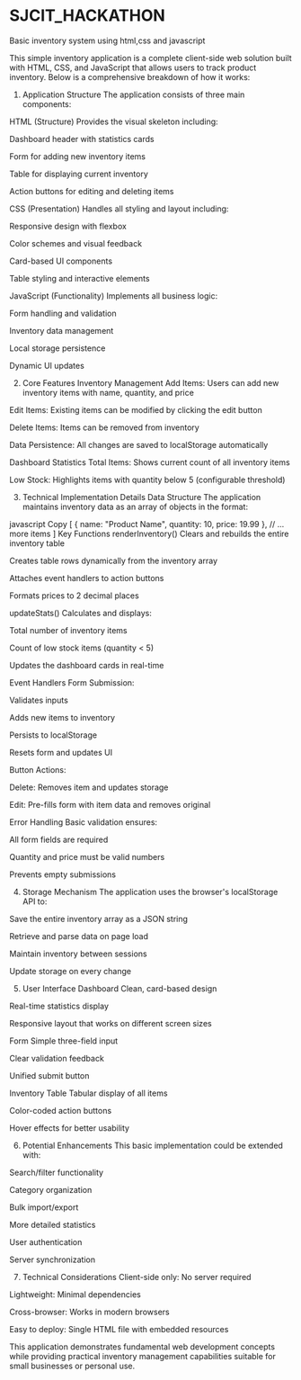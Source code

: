 # SJCIT_HACKATHON
Basic inventory system using html,css and javascript

This simple inventory application is a complete client-side web solution built with HTML, CSS, and JavaScript that allows users to track product inventory. Below is a comprehensive breakdown of how it works:

1. Application Structure
The application consists of three main components:

HTML (Structure)
Provides the visual skeleton including:

Dashboard header with statistics cards

Form for adding new inventory items

Table for displaying current inventory

Action buttons for editing and deleting items

CSS (Presentation)
Handles all styling and layout including:

Responsive design with flexbox

Color schemes and visual feedback

Card-based UI components

Table styling and interactive elements

JavaScript (Functionality)
Implements all business logic:

Form handling and validation

Inventory data management

Local storage persistence

Dynamic UI updates

2. Core Features
Inventory Management
Add Items: Users can add new inventory items with name, quantity, and price

Edit Items: Existing items can be modified by clicking the edit button

Delete Items: Items can be removed from inventory

Data Persistence: All changes are saved to localStorage automatically

Dashboard Statistics
Total Items: Shows current count of all inventory items

Low Stock: Highlights items with quantity below 5 (configurable threshold)

3. Technical Implementation Details
Data Structure
The application maintains inventory data as an array of objects in the format:

javascript
Copy
[
  {
    name: "Product Name",
    quantity: 10,
    price: 19.99
  },
  // ... more items
]
Key Functions
renderInventory()
Clears and rebuilds the entire inventory table

Creates table rows dynamically from the inventory array

Attaches event handlers to action buttons

Formats prices to 2 decimal places

updateStats()
Calculates and displays:

Total number of inventory items

Count of low stock items (quantity < 5)

Updates the dashboard cards in real-time

Event Handlers
Form Submission:

Validates inputs

Adds new items to inventory

Persists to localStorage

Resets form and updates UI

Button Actions:

Delete: Removes item and updates storage

Edit: Pre-fills form with item data and removes original

Error Handling
Basic validation ensures:

All form fields are required

Quantity and price must be valid numbers

Prevents empty submissions

4. Storage Mechanism
The application uses the browser's localStorage API to:

Save the entire inventory array as a JSON string

Retrieve and parse data on page load

Maintain inventory between sessions

Update storage on every change

5. User Interface
Dashboard
Clean, card-based design

Real-time statistics display

Responsive layout that works on different screen sizes

Form
Simple three-field input

Clear validation feedback

Unified submit button

Inventory Table
Tabular display of all items

Color-coded action buttons

Hover effects for better usability

6. Potential Enhancements
This basic implementation could be extended with:

Search/filter functionality

Category organization

Bulk import/export

More detailed statistics

User authentication

Server synchronization

7. Technical Considerations
Client-side only: No server required

Lightweight: Minimal dependencies

Cross-browser: Works in modern browsers

Easy to deploy: Single HTML file with embedded resources

This application demonstrates fundamental web development concepts while providing practical inventory management capabilities suitable for small businesses or personal use.
